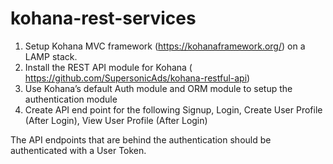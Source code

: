# kohana-rest-services

1. Setup Kohana MVC framework (https://kohanaframework.org/) on a LAMP stack.
2. Install the REST API module for Kohana ( https://github.com/SupersonicAds/kohana-restful-api)
3. Use Kohana’s default Auth module and ORM module to setup the authentication module
4. Create API end point for the following Signup, Login, Create User Profile (After Login), View User Profile (After Login)

The API endpoints that are behind the authentication should be authenticated with a User Token.